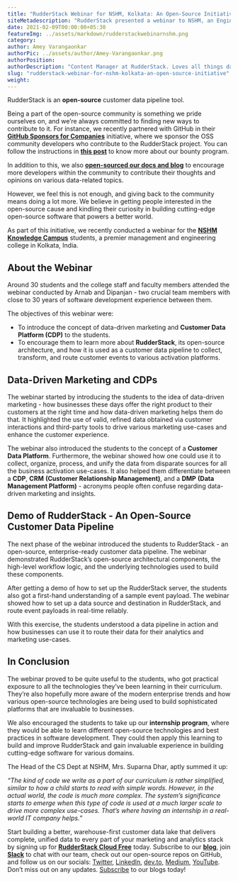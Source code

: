```yaml
---
title: "RudderStack Webinar for NSHM, Kolkata: An Open-Source Initiative"
siteMetadescription: "RudderStack presented a webinar to NSHM, an Engineering college, and explained various open-source technologies in action. Also, RudderStack opened up the RudderStack internship program."
date: 2021-02-09T00:00:00+05:30
featureImg: ../assets/markdown/rudderstackwebinarnshm.png
category:
author: Amey Varangaonkar
authorPic: ../assets/author/Amey-Varangaonkar.png
authorPosition:
authorDescription: "Content Manager at RudderStack. Loves all things data. Manchester United, music, and sci-fi fan, among other things."
slug: "rudderstack-webinar-for-nshm-kolkata-an-open-source-initiative"
weight: 
---
```


RudderStack is an **open-source** customer data pipeline tool. 

Being a part of the open-source community is something we pride ourselves on, and we’re always committed to finding new ways to contribute to it. For instance, we recently partnered with GitHub in their **[GitHub Sponsors for Companies](https://github.com/sponsors)** initiative, where we sponsor the OSS community developers who contribute to the RudderStack project. You can follow the instructions in **[this post](https://dev.to/rudderstack/devs-wanted-get-paid-to-contribute-to-rudderstack-s-open-source-software-bjp)** to know more about our bounty program.

In addition to this, we also **[open-sourced our docs and blog](https://rudderstack.com/blog/the-open-source-story-open-sourcing-rudderstack-blog-and-docs)** to encourage more developers within the community to contribute their thoughts and opinions on various data-related topics. 

However, we feel this is not enough, and giving back to the community means doing a lot more. We believe in getting people interested in the open-source cause and kindling their curiosity in building cutting-edge open-source software that powers a better world.

As part of this initiative, we recently conducted a webinar for the **[NSHM Knowledge Campus](http://www.nshm.com/)** students, a premier management and engineering college in Kolkata, India.


## **About the Webinar**

Around 30 students and the college staff and faculty members attended the webinar conducted by Arnab and Dipanjan - two crucial team members with close to 30 years of software development experience between them. 

The objectives of this webinar were:



*   To introduce the concept of data-driven marketing and **Customer Data Platform (CDP)** to the students.
*   To encourage them to learn more about **RudderStack**, its open-source architecture, and how it is used as a customer data pipeline to collect, transform, and route customer events to various activation platforms.


## **Data-Driven Marketing and CDPs**

The webinar started by introducing the students to the idea of data-driven marketing - how businesses these days offer the right product to their customers at the right time and how data-driven marketing helps them do that. It highlighted the use of valid, refined data obtained via customer interactions and third-party tools to drive various marketing use-cases and enhance the customer experience.

The webinar also introduced the students to the concept of a **Customer Data Platform**. Furthermore, the webinar showed how one could use it to collect, organize, process, and unify the data from disparate sources for all the business activation use-cases. It also helped them differentiate between a **CDP**, **CRM** **(Customer Relationship Management)**, and a **DMP** **(Data Management Platform)** - acronyms people often confuse regarding data-driven marketing and insights.


## **Demo of RudderStack - An Open-Source Customer Data Pipeline**

The next phase of the webinar introduced the students to RudderStack - an open-source, enterprise-ready customer data pipeline. The webinar demonstrated RudderStack’s open-source architectural components, the high-level workflow logic, and the underlying technologies used to build these components.

After getting a demo of how to set up the RudderStack server, the students also got a first-hand understanding of a sample event payload. The webinar showed how to set up a data source and destination in RudderStack, and route event payloads in real-time reliably.

With this exercise, the students understood a data pipeline in action and how businesses can use it to route their data for their analytics and marketing use-cases.


## **In Conclusion**

The webinar proved to be quite useful to the students, who got practical exposure to all the technologies they’ve been learning in their curriculum. They’re also hopefully more aware of the modern enterprise trends and how various open-source technologies are being used to build sophisticated platforms that are invaluable to businesses.

We also encouraged the students to take up our **internship program**, where they would be able to learn different open-source technologies and best practices in software development. They could then apply this learning to build and improve RudderStack and gain invaluable experience in building cutting-edge software for various domains.

The Head of the CS Dept at NSHM, Mrs. Suparna Dhar, aptly summed it up:

_“The kind of code we write as a part of our curriculum is rather simplified, similar to how a child starts to read with simple words. However, in the actual world, the code is much more complex. The system’s significance starts to emerge when this type of code is used at a much larger scale to drive more complex use-cases. That’s where having an internship in a real-world IT company helps.”_

Start building a better, warehouse-first customer data lake that delivers complete, unified data to every part of your marketing and analytics stack by signing up for **[RudderStack Cloud Free](https://app.rudderlabs.com/signup?type=freetrial)** today. Subscribe to our **[blog](https://rudderstack.com/blog/)**, join **[Slack](https://resources.rudderstack.com/join-rudderstack-slack)** to chat with our team, check out our open-source repos on GitHub, and follow us on our socials: [Twitter](https://twitter.com/RudderStack), [LinkedIn](https://www.linkedin.com/company/rudderlabs/), [dev.to](http://dev.to/), [Medium](https://rudderstack.medium.com/), [YouTube](https://www.youtube.com/channel/UCgV-B77bV_-LOmKYHw8jvBw). Don’t miss out on any updates. [Subscribe](https://rudderstack.com/blog/) to our blogs today!
